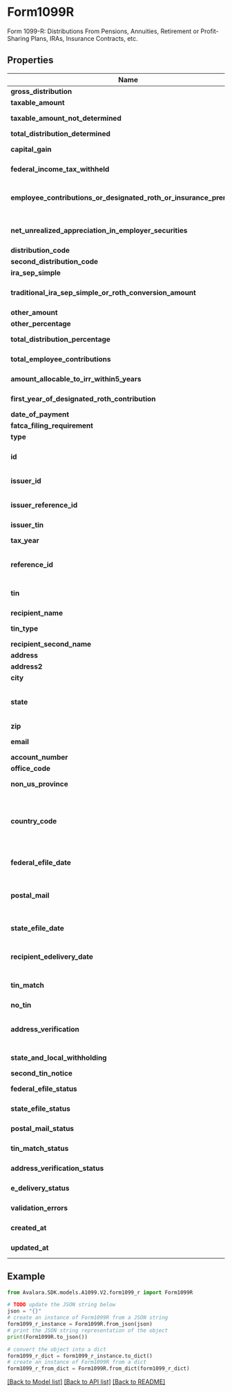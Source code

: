 # Form1099R

Form 1099-R: Distributions From Pensions, Annuities, Retirement or Profit-Sharing Plans, IRAs, Insurance Contracts, etc.

## Properties

Name | Type | Description | Notes
------------ | ------------- | ------------- | -------------
**gross_distribution** | **float** | Gross distribution | [optional] 
**taxable_amount** | **float** | Taxable amount | [optional] 
**taxable_amount_not_determined** | **bool** | Taxable amount not determined | [optional] 
**total_distribution_determined** | **bool** | Total distribution | [optional] 
**capital_gain** | **float** | Capital gain (included in Box 2a) | [optional] 
**federal_income_tax_withheld** | **float** | Federal income tax withheld | [optional] 
**employee_contributions_or_designated_roth_or_insurance_premiums** | **float** | Employee contributions/Designated Roth contributions or insurance premiums | [optional] 
**net_unrealized_appreciation_in_employer_securities** | **float** | Net unrealized appreciation in employer&#39;s securities | [optional] 
**distribution_code** | **str** | Distribution code | [optional] 
**second_distribution_code** | **str** | Second distribution code | [optional] 
**ira_sep_simple** | **bool** | IRA/SEP/SIMPLE | [optional] 
**traditional_ira_sep_simple_or_roth_conversion_amount** | **float** | Traditional IRA/SEP/SIMPLE or Roth conversion amount | [optional] 
**other_amount** | **float** | Other amount | [optional] 
**other_percentage** | **str** | Other percentage | [optional] 
**total_distribution_percentage** | **str** | Total distribution percentage | [optional] 
**total_employee_contributions** | **float** | Total employee contributions | [optional] 
**amount_allocable_to_irr_within5_years** | **float** | Amount allocable to IRR within 5 years | [optional] 
**first_year_of_designated_roth_contribution** | **str** | First year of designated Roth contribution | [optional] 
**date_of_payment** | **date** | Date of payment | [optional] 
**fatca_filing_requirement** | **bool** | FATCA filing requirement | [optional] 
**type** | **str** | Form type | 
**id** | **str** | Form ID. Unique identifier set when the record is created. | [optional] [readonly] 
**issuer_id** | **str** | Issuer ID - only required when creating forms | [optional] 
**issuer_reference_id** | **str** | Issuer Reference ID - only required when creating forms | [optional] 
**issuer_tin** | **str** | Issuer TIN - readonly | [optional] 
**tax_year** | **int** | Tax Year - only required when creating forms | [optional] 
**reference_id** | **str** | Internal reference ID. Never shown to any agency or recipient. | [optional] 
**tin** | **str** | Recipient&#39;s Federal Tax Identification Number (TIN). | [optional] 
**recipient_name** | **str** | Recipient name | 
**tin_type** | **str** | Type of TIN (Tax ID Number) | [optional] 
**recipient_second_name** | **str** | Recipient second name | [optional] 
**address** | **str** | Address. | 
**address2** | **str** | Address line 2. | [optional] 
**city** | **str** | City. | 
**state** | **str** | Two-letter US state or Canadian province code (required for US/CA addresses). | [optional] 
**zip** | **str** | ZIP/postal code. | [optional] 
**email** | **str** | Recipient&#39;s Contact email address. | [optional] 
**account_number** | **str** | Account number | [optional] 
**office_code** | **str** | Office code | [optional] 
**non_us_province** | **str** | Province or region for non-US/CA addresses. | [optional] 
**country_code** | **str** | Two-letter IRS country code (e.g., &#39;US&#39;, &#39;CA&#39;), as defined at https://www.irs.gov/e-file-providers/country-codes. | 
**federal_efile_date** | **date** | Date when federal e-filing should be scheduled for this form | [optional] 
**postal_mail** | **bool** | Boolean indicating that postal mailing to the recipient should be scheduled for this form | [optional] 
**state_efile_date** | **date** | Date when state e-filing should be scheduled for this form | [optional] 
**recipient_edelivery_date** | **date** | Date when recipient e-delivery should be scheduled for this form | [optional] 
**tin_match** | **bool** | Boolean indicating that TIN Matching should be scheduled for this form | [optional] 
**no_tin** | **bool** | No TIN indicator | [optional] 
**address_verification** | **bool** | Boolean indicating that address verification should be scheduled for this form | [optional] 
**state_and_local_withholding** | [**StateAndLocalWithholding**](StateAndLocalWithholding.md) | State and local withholding information | [optional] 
**second_tin_notice** | **bool** | Second TIN notice | [optional] 
**federal_efile_status** | [**Form1099StatusDetail**](Form1099StatusDetail.md) | Federal e-file status | [optional] [readonly] 
**state_efile_status** | [**List[StateEfileStatusDetail]**](StateEfileStatusDetail.md) | State e-file status | [optional] [readonly] 
**postal_mail_status** | [**Form1099StatusDetail**](Form1099StatusDetail.md) | Postal mail to recipient status | [optional] [readonly] 
**tin_match_status** | [**Form1099StatusDetail**](Form1099StatusDetail.md) | TIN Match status | [optional] [readonly] 
**address_verification_status** | [**Form1099StatusDetail**](Form1099StatusDetail.md) | Address verification status | [optional] [readonly] 
**e_delivery_status** | [**Form1099StatusDetail**](Form1099StatusDetail.md) | EDelivery status | [optional] [readonly] 
**validation_errors** | [**List[ValidationError]**](ValidationError.md) | Validation errors | [optional] [readonly] 
**created_at** | **datetime** | Date time when the record was created. | [optional] [readonly] 
**updated_at** | **datetime** | Date time when the record was last updated. | [optional] [readonly] 

## Example

```python
from Avalara.SDK.models.A1099.V2.form1099_r import Form1099R

# TODO update the JSON string below
json = "{}"
# create an instance of Form1099R from a JSON string
form1099_r_instance = Form1099R.from_json(json)
# print the JSON string representation of the object
print(Form1099R.to_json())

# convert the object into a dict
form1099_r_dict = form1099_r_instance.to_dict()
# create an instance of Form1099R from a dict
form1099_r_from_dict = Form1099R.from_dict(form1099_r_dict)
```
[[Back to Model list]](../README.md#documentation-for-models) [[Back to API list]](../README.md#documentation-for-api-endpoints) [[Back to README]](../README.md)


